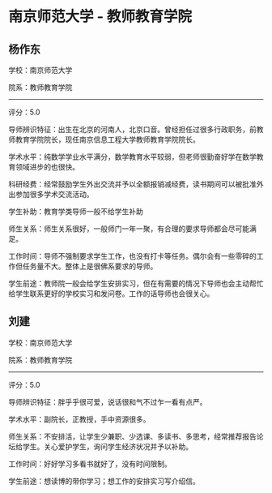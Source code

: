 # 南京师范大学 - 教师教育学院

## 杨作东

学校：南京师范大学

院系：教师教育学院

* * *

评分：5.0

导师辨识特征：出生在北京的河南人，北京口音。曾经担任过很多行政职务，前教师教育学院院长，现任南京信息工程大学教师教育学院院长。

学术水平：纯数学学业水平满分，数学教育水平较弱，但老师很勤奋好学在数学教育领域进步的也很快。

科研经费：经常鼓励学生外出交流并予以全额报销减经费，读书期间可以被批准外出参加很多学术交流活动。

学生补助：教育学类导师一般不给学生补助

师生关系：师生关系很好，一般师门一年一聚，有合理的要求导师都会尽可能满足。

工作时间：导师不强制要求学生工作，也没有打卡等任务。偶尔会有一些零碎的工作但任务量不大。整体上是很佛系要求的导师。

学生前途：教师院一般会给学生安排实习，但在有需要的情况下导师也会主动帮忙给学生联系更好的学校实习和发问卷。工作的话导师也会很关心。

## 刘建

学校：南京师范大学

院系：教师教育学院

* * *

评分：5.0

导师辨识特征：胖乎乎很可爱，说话很和气不过乍一看有点严。

学术水平：副院长，正教授，手中资源很多。

师生关系：不安排活，让学生少兼职、少选课、多读书、多思考，经常推荐报告论坛给学生。关心爱护学生，询问学生经济状况并予以补助。

工作时间：好好学习多看书就好了，没有时间限制。

学生前途：想读博的带你学习；想工作的安排实习写介绍信。
